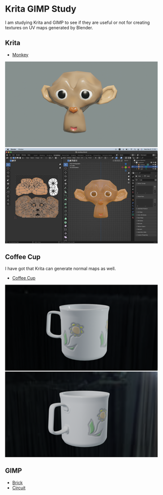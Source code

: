 # Krita GIMP Study

I am studying Krita and GIMP to see if they are useful or not for creating textures on UV maps generated by Blender.

## Krita

- [Monkey](./krita/monkey)

<img src="./krita/monkey/Suzanne.png" width=500>

<img src="./krita/monkey/ScreenShot.png" width=500>

## Coffee Cup

I have got that Krita can generate normal maps as well.

- [Coffee Cup](./krita/cup)

<img src="./krita/cup/Camera1.png" width=500>

<img src="./krita/cup/Camera2.png" width=500>

## GIMP

- [Brick](./gimp/brick)
- [Circuit](./gimp/circuit)

